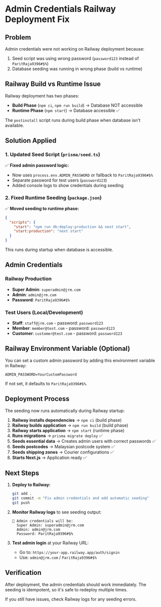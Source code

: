 # Admin Credentials Railway Deployment Fix

## Problem
Admin credentials were not working on Railway deployment because:
1. Seed script was using wrong password (`password123` instead of `ParitRaja9396#$%`)
2. Database seeding was running in wrong phase (build vs runtime)

## Railway Build vs Runtime Issue
Railway deployment has two phases:
- **Build Phase** (`npm ci`, `npm run build`) → Database NOT accessible
- **Runtime Phase** (`npm start`) → Database accessible ✅

The `postinstall` script runs during build phase when database isn't available.

## Solution Applied

### 1. Updated Seed Script (`prisma/seed.ts`)
✅ **Fixed admin password logic:**
- Now uses `process.env.ADMIN_PASSWORD` or fallback to `ParitRaja9396#$%`
- Separate password for test users (`password123`)
- Added console logs to show credentials during seeding

### 2. Fixed Runtime Seeding (`package.json`)
✅ **Moved seeding to runtime phase:**
```json
{
  "scripts": {
    "start": "npm run db:deploy:production && next start",
    "start:production": "next start"
  }
}
```

This runs during startup when database is accessible.

## Admin Credentials

### Railway Production
- **Super Admin**: `superadmin@jrm.com`
- **Admin**: `admin@jrm.com`
- **Password**: `ParitRaja9396#$%`

### Test Users (Local/Development)
- **Staff**: `staff@jrm.com` - password: `password123`
- **Member**: `member@test.com` - password: `password123`
- **Customer**: `customer@test.com` - password: `password123`

## Railway Environment Variable (Optional)

You can set a custom admin password by adding this environment variable in Railway:

```
ADMIN_PASSWORD=YourCustomPassword
```

If not set, it defaults to `ParitRaja9396#$%`.

## Deployment Process

The seeding now runs automatically during Railway startup:

1. **Railway installs dependencies** → `npm ci` (build phase)
2. **Railway builds application** → `npm run build` (build phase)
3. **Railway starts application** → `npm start` (runtime phase)
4. **Runs migrations** → `prisma migrate deploy` ✅
5. **Seeds essential data** → Creates admin users with correct passwords ✅
6. **Seeds postcodes** → Malaysian postcode system ✅
7. **Seeds shipping zones** → Courier configurations ✅
8. **Starts Next.js** → Application ready ✅

## Next Steps

1. **Deploy to Railway:**
   ```bash
   git add .
   git commit -m "Fix admin credentials and add automatic seeding"
   git push
   ```

2. **Monitor Railway logs** to see seeding output:
   ```
   📧 Admin credentials will be:
     Super Admin: superadmin@jrm.com
     Admin: admin@jrm.com
     Password: ParitRaja9396#$%
   ```

3. **Test admin login** at your Railway URL:
   - Go to: `https://your-app.railway.app/auth/signin`
   - Use: `admin@jrm.com` / `ParitRaja9396#$%`

## Verification

After deployment, the admin credentials should work immediately. The seeding is idempotent, so it's safe to redeploy multiple times.

If you still have issues, check Railway logs for any seeding errors.